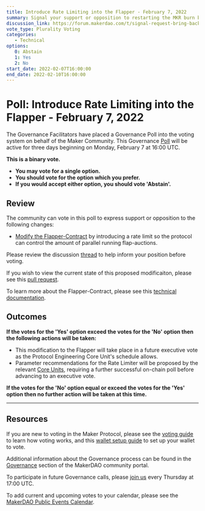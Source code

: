 ```yaml
---
title: Introduce Rate Limiting into the Flapper - February 7, 2022
summary: Signal your support or opposition to restarting the MKR burn by introducing Rate Limiting into the Flapper.
discussion_link: https://forum.makerdao.com/t/signal-request-bring-back-the-mkr-burn/12837
vote_type: Plurality Voting
categories:
   - Technical
options:
   0: Abstain
   1: Yes
   2: No
start_date: 2022-02-07T16:00:00
end_date: 2022-02-10T16:00:00
---
```

# Poll: Introduce Rate Limiting into the Flapper - February 7, 2022

The Governance Facilitators have placed a Governance Poll into the voting system on behalf of the Maker Community. This Governance [Poll](https://community-development.makerdao.com/en/learn/governance/on-chain-gov) will be active for three days beginning on Monday, February 7 at 16:00 UTC.

**This is a binary vote.** 
- **You may vote for a single option.** 
- **You should vote for the option which you prefer.**
- **If you would accept either option, you should vote 'Abstain'.**

## Review

The community can vote in this poll to express support or opposition to the following changes: 
* [Modify the Flapper-Contract](https://forum.makerdao.com/t/rate-limited-flapper/13056) by introducing a rate limit so the protocol can control the amount of parallel running flap-auctions.

Please review the discussion [thread](https://forum.makerdao.com/t/signal-request-bring-back-the-mkr-burn/12837) to help inform your position before voting.

If you wish to view the current state of this proposed modificaiton, please see this [pull request](https://github.com/makerdao/dss/pull/244).

To learn more about the Flapper-Contract, please see this [technical documentation](https://docs.makerdao.com/smart-contract-modules/system-stabilizer-module/flap-detailed-documentation).

## Outcomes

**If the votes for the 'Yes' option exceed the votes for the 'No' option then the following actions will be taken:**
* This modification to the Flapper will take place in a future executive vote as the Protocol Engineering Core Unit's schedule allows.
* Parameter recommendations for the Rate Limiter will be proposed by the relevant [Core Units](https://mips.makerdao.com/mips/details/MIP38#mip38c2-core-unit-state?), requiring a further successful on-chain poll before advancing to an executive vote. 

**If the votes for the 'No' option equal or exceed the votes for the 'Yes' option then no further action will be taken at this time.**

---

## Resources

If you are new to voting in the Maker Protocol, please see the [voting guide](https://community-development.makerdao.com/en/learn/governance/how-voting-works/) to learn how voting works, and this [wallet setup guide](https://community-development.makerdao.com/en/learn/governance/voting-setup/) to set up your wallet to vote.

Additional information about the Governance process can be found in the [Governance](https://community-development.makerdao.com/en/learn/governance) section of the MakerDAO community portal.

To participate in future Governance calls, please [join us](https://github.com/makerdao/community/tree/master/governance/governance-and-risk-meetings) every Thursday at 17:00 UTC.

To add current and upcoming votes to your calendar, please see the [MakerDAO Public Events Calendar](https://calendar.google.com/calendar/embed?src=makerdao.com_3efhm2ghipksegl009ktniomdk%40group.calendar.google.com&ctz=UTC&mode=week&showCalendars=0&showPrint=0).

